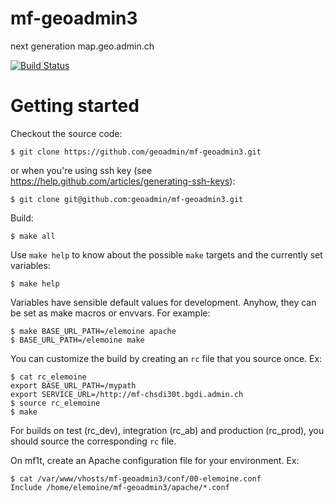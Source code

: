 mf-geoadmin3
============

next generation map.geo.admin.ch

[![Build Status](https://travis-ci.org/geoadmin/mf-geoadmin3.png?branch=master)](https://travis-ci.org/geoadmin/mf-geoadmin3)

# Getting started

Checkout the source code:

    $ git clone https://github.com/geoadmin/mf-geoadmin3.git

or when you're using ssh key (see https://help.github.com/articles/generating-ssh-keys):

    $ git clone git@github.com:geoadmin/mf-geoadmin3.git

Build:

    $ make all

Use `make help` to know about the possible `make` targets and the currently set variables:

    $ make help

Variables have sensible default values for development. Anyhow, they can be set as make macros or envvars. For example:

    $ make BASE_URL_PATH=/elemoine apache 
    $ BASE_URL_PATH=/elemoine make 

You can customize the build by creating an `rc` file that you source once. Ex:  

    $ cat rc_elemoine 
    export BASE_URL_PATH=/mypath
    export SERVICE_URL=/http://mf-chsdi30t.bgdi.admin.ch
    $ source rc_elemoine 
    $ make  

For builds on test (rc_dev), integration (rc_ab) and production (rc_prod), you
should source the corresponding `rc` file.

On mf1t, create an Apache configuration file for your environment. Ex:

    $ cat /var/www/vhosts/mf-geoadmin3/conf/00-elemoine.conf
    Include /home/elemoine/mf-geoadmin3/apache/*.conf 
